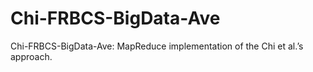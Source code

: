 # Chi-FRBCS-BigData-Ave
Chi-FRBCS-BigData-Ave: MapReduce implementation of the Chi et al.’s approach.
